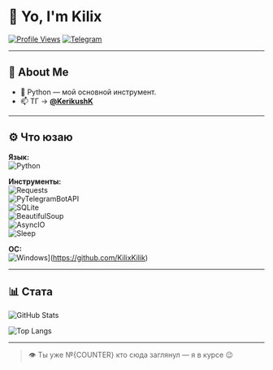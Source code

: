 # 👋 Yo, I'm Kilix  

[![Profile Views](https://komarev.com/ghpvc/?username=KilixKilik&label=PROFILE+VIEWS&color=ff69b4&style=flat-square)](https://github.com/KilixKilik)
[![Telegram](https://img.shields.io/badge/Telegram-@KerikushK-2CA5E0?style=flat-square&logo=telegram&logoColor=white)](https://t.me/KerikushK)

---

## 🚀 About Me

- 🐍 Python — мой основной инструмент.
- 📫 ТГ → **[@KerikushK](https://t.me/KerikushK)**

---

## ⚙️ Что юзаю

**Язык:**  
![Python](https://img.shields.io/badge/Python-3.10%2B-3776AB?style=for-the-badge&logo=python&logoColor=white)

**Инструменты:**  
![Requests](https://img.shields.io/badge/Requests-HTTP-ff69b4?style=flat-square&logo=python&logoColor=white)  
![PyTelegramBotAPI](https://img.shields.io/badge/Telebot-Bot_Framework-2CA5E0?style=flat-square&logo=telegram&logoColor=white)  
![SQLite](https://img.shields.io/badge/SQLite-Database-003B57?style=flat-square&logo=sqlite&logoColor=white)  
![BeautifulSoup](https://img.shields.io/badge/BeautifulSoup-HTML_Parser-55acee?style=flat-square&logo=python&logoColor=white)  
![AsyncIO](https://img.shields.io/badge/AsyncIO-Concurrency-8A2BE2?style=flat-square&logo=python&logoColor=white)  
![Sleep](https://img.shields.io/badge/time.sleep(∞)-Chill_Mode-777777?style=flat-square&logo=github&logoColor=white)

**ОС:**  
![Windows](https://img.shields.io/badge/Windows-10-0078D6?style=for-the-badge&logo=windows&logoColor=white)](https://github.com/KilixKilik)

---

## 📊 Стата

![GitHub Stats](https://github-readme-stats.vercel.app/api?username=KilixKilik&show_icons=true&theme=radical)

![Top Langs](https://github-readme-stats.vercel.app/api/top-langs/?username=KilixKilik&layout=compact&theme=radical)

---

> 👁️ Ты уже №{COUNTER} кто сюда заглянул — я в курсе 😉
